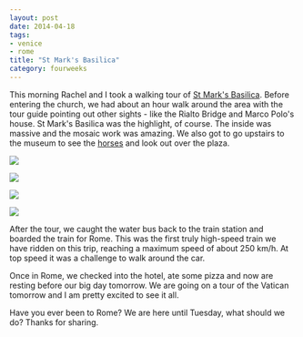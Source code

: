 ```yaml
---
layout: post
date: 2014-04-18
tags:
- venice
- rome
title: "St Mark's Basilica"
category: fourweeks
---
```

<p>This morning Rachel and I took a walking tour of&nbsp;<a href="http://en.wikipedia.org/wiki/St_Mark%27s_Basilica">St Mark's Basilica</a>. Before entering the church, we had about an hour walk around the area with the tour guide pointing out other sights - like the Rialto Bridge and Marco Polo's house.&nbsp;St Mark's Basilica was the highlight, of course. The inside was massive and the mosaic work was amazing. We also got to go upstairs to the museum to see the&nbsp;<a href="http://en.wikipedia.org/wiki/Horses_of_Saint_Mark">horses</a>&nbsp;and look out over the plaza.</p>
<p><img src="/images/0a291502918f2113d4e32af84768465757b3334459d024e79c49d1d6ed2462e2.jpg" /></p>
<p><img src="/images/e550d4899098637544fb50e2a3f1060d3927fc76b9ec0449d49745fa5421a2c2.jpg" /></p>
<p><img src="/images/fa62636e74df35edaae31ad227ce213f77ae7cddb67cab77826e7cec3dfaea2c.jpg" /></p>
<p><img src="/images/1d541a5b981f48d427fc1a98051e8f251ae39c81e0ae5bad16d68be75119d8c5.jpg" /></p>
<p>After the tour, we caught the water bus back to the train station and boarded the train for Rome. This was the first truly high-speed train we have ridden on this trip, reaching a maximum speed of about 250 km/h. At top speed it was a challenge to walk around the car.</p>
<p>Once in Rome, we checked into the hotel, ate some pizza and now are resting before our big day tomorrow.&nbsp;We are going on a tour of the Vatican tomorrow and I am pretty excited to see it all.</p>
<p>Have you ever been to Rome? We are here until Tuesday, what should we do? Thanks for sharing.</p>
